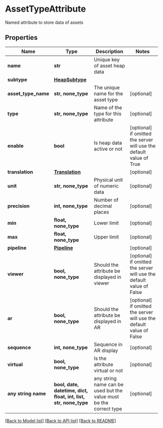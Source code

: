 # AssetTypeAttribute

Named attribute to store data of assets

## Properties
Name | Type | Description | Notes
------------ | ------------- | ------------- | -------------
**name** | **str** | Unique key of asset heap data | 
**subtype** | [**HeapSubtype**](HeapSubtype.md) |  | 
**asset_type_name** | **str, none_type** | The unique name for the asset type | [optional] 
**type** | **str, none_type** | Name of the type for this attribute | [optional] 
**enable** | **bool** | Is heap data active or not | [optional]  if omitted the server will use the default value of True
**translation** | [**Translation**](Translation.md) |  | [optional] 
**unit** | **str, none_type** | Physical unit of numeric data | [optional] 
**precision** | **int, none_type** | Number of decimal places | [optional] 
**min** | **float, none_type** | Lower limit | [optional] 
**max** | **float, none_type** | Upper limit | [optional] 
**pipeline** | [**Pipeline**](Pipeline.md) |  | [optional] 
**viewer** | **bool, none_type** | Should the attribute be displayed in viewer | [optional]  if omitted the server will use the default value of False
**ar** | **bool, none_type** | Should the attribute be displayed in AR | [optional]  if omitted the server will use the default value of False
**sequence** | **int, none_type** | Sequence in AR display | [optional] 
**virtual** | **bool, none_type** | Is the attribute virtual or not | [optional] 
**any string name** | **bool, date, datetime, dict, float, int, list, str, none_type** | any string name can be used but the value must be the correct type | [optional]

[[Back to Model list]](../README.md#documentation-for-models) [[Back to API list]](../README.md#documentation-for-api-endpoints) [[Back to README]](../README.md)


